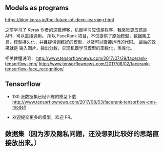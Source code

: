 ## Models as programs

https://blog.keras.io/the-future-of-deep-learning.html

之前学习了 Keras 作者的这篇博客，机器学习应该是程序，我感觉更应该是 API，可以直接调用。
所以 FaceRank 项目，不仅提供了原始模型，数据集工具，模型持久化，并且提供训练好的模型，以及可以直接运行的代码。
最后的效果就是 输入图片，输出分数，实现机器学习模型的函数化，类库化。

相关教程说明：
http://www.tensorflownews.com/2017/07/29/facerank-tensorflow-cnn/
http://www.tensorflownews.com/2017/08/02/facerank-tensorflow-face_recognition/

## Tensorflow 
* 130 张数据集已经训练的模型下载
  http://www.tensorflownews.com/2017/08/03/facerank-tensorflow-cnn-model/

* 欢迎提交更多的模型，欢迎 PR。

## 数据集（因为涉及隐私问题，还没想到比较好的思路直接放出来。）
